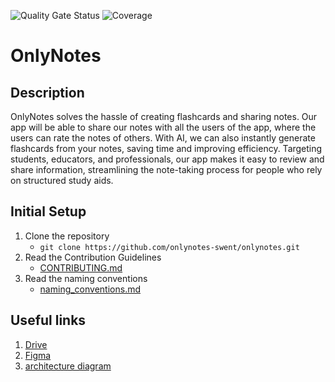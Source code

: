 ![Quality Gate Status](https://sonarcloud.io/api/project_badges/measure?project=onlynotes-swent&metric=alert_status)
![Coverage](https://sonarcloud.io/api/project_badges/measure?project=onlynotes-swent&metric=coverage)


# OnlyNotes

## Description
OnlyNotes solves the hassle of creating flashcards and sharing notes. Our app will be able to share our notes with all the users of the app, where the users can rate the notes of others. 
With AI, we can also instantly generate flashcards from your notes, saving time and improving efficiency. Targeting students, educators, and professionals, our app makes it easy to review 
and share information, streamlining the note-taking process for people who rely on structured study aids.

## Initial Setup
1. Clone the repository
   - `git clone https://github.com/onlynotes-swent/onlynotes.git`
2. Read the Contribution Guidelines
   - [CONTRIBUTING.md](CONTRIBUTING.md)
3. Read the naming conventions
   - [naming_conventions.md](docs/naming_conventions.md)

## Useful links
1. [Drive](https://drive.google.com/drive/folders/1Z_0MuY4JhpFN-IeMG6ytGRAj3sbTMDrl?usp=drive_link)
2. [Figma](https://www.figma.com/design/qkiGRJgbbuy79hYA70nIec/OnlyNotes-app?node-id=4-191&t=1SxOEvGvdryeW4uC-1)
3. [architecture diagram](https://miro.com/welcomeonboard/T2pLOFVJUG5yaWl0azg3VzhERU5RUjRKZUY1T3Uwc0tibXFSMjdPSlRua0NPNm9NS3BQaVZCOVFQdUlpSGJuY3wzNDU4NzY0NjAzNDA5NTE2NTM5fDI=?share_link_id=106863103050)
